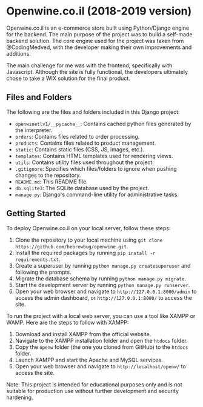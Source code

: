 # Openwine.co.il (2018-2019 version)

Openwine.co.il is an e-commerce store built using Python/Django engine for the backend. The main purpose of the project was to build a self-made backend solution. The core engine used for the project was taken from @CodingMedved, with the developer making their own improvements and additions. 

The main challenge for me was with the frontend, specifically with Javascript. Although the site is fully functional, the developers ultimately chose to take a WIX solution for the final product.

## Files and Folders

The following are the files and folders included in this Django project:

- `openwinetlv1/__pycache__`: Contains cached python files generated by the interpreter.
- `orders`: Contains files related to order processing.
- `products`: Contains files related to product management.
- `static`: Contains static files (CSS, JS, images, etc.).
- `templates`: Contains HTML templates used for rendering views.
- `utils`: Contains utility files used throughout the project.
- `.gitignore`: Specifies which files/folders to ignore when pushing changes to the repository.
- `README.md`: This README file.
- `db.sqlite3`: The SQLite database used by the project.
- `manage.py`: Django's command-line utility for administrative tasks.

## Getting Started

To deploy Openwine.co.il on your local server, follow these steps:

1. Clone the repository to your local machine using `git clone https://github.com/hebrewbug/openwine.git`.
2. Install the required packages by running `pip install -r requirements.txt`.
3. Create a superuser by running `python manage.py createsuperuser` and following the prompts.
4. Migrate the database schema by running `python manage.py migrate`.
5. Start the development server by running `python manage.py runserver`.
6. Open your web browser and navigate to `http://127.0.0.1:8000/admin` to access the admin dashboard, or `http://127.0.0.1:8000/` to access the site.

To run the project with a local web server, you can use a tool like XAMPP or WAMP. Here are the steps to follow with XAMPP:

1. Download and install XAMPP from the official website.
2. Navigate to the XAMPP installation folder and open the `htdocs` folder.
3. Copy the `openw` folder (the one you cloned from GitHub) to the `htdocs` folder.
4. Launch XAMPP and start the Apache and MySQL services.
5. Open your web browser and navigate to `http://localhost/openw/` to access the site.

Note: This project is intended for educational purposes only and is not suitable for production use without further development and security hardening.
